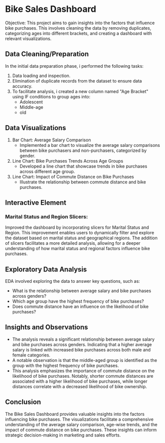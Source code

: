# Bike Sales Dashboard

Objective:
This project aims to gain insights into the factors that influence bike purchases. This involves cleaning the data by removing duplicates, categorizing ages into different brackets, and creating a dashboard with relevant visualizations.

## Data Cleaning/Preparation
In the initial data preparation phase, i performed the following tasks:
1. Data loading and inspection.
2. Elimination of duplicate records from the dataset to ensure data accuracy.
3. To facilitate analysis, i created a new column named "Age Bracket" using IF conditions to group ages into:
   - Adolescent
   -  Middle-age
   -  old

## Data Visualizations
1. Bar Chart: Average Salary Comparison
   - Implemented a bar chart to visualize the average salary comparisons between bike purchasers and non-purchasers, categorized by gender.
2. Line Chart: Bike Purchases Trends Across Age Groups
   - Developed a line chart that showcase trends in bike purchases across different age group.
3. Line Chart: Impact of Commute Distance on Bike Purchases
   - Illustrate the relationship between commute distance and bike purchases.

## Interactive Element
### Marital Status and Region Slicers:
Improved the dashboard by incorporating slicers for Marital Status and Region.
This improvement enables users to dynamically filter and explore the dataset based on marital status and geographical regions.
The addition of slicers facilitates a more detailed analysis, allowing for a deeper understanding of how marital status and regional factors influence bike purchases.

## Exploratory Data Analysis
EDA involved exploring the data to answer key questions, such as:
- What is the relationship between average salary and bike purchases across genders?
- Which age group have the highest frequency of bike purchases?
- Does commute distance have an influence on the likelihood of bike purchases?

## Insights and Observations
- The analysis reveals a significant relationship between average salary and bike purchases across genders. Indicating that a higher average salary is linked with increased bike purchases across both male and female categories.
- A notable observation is that the middle-aged group is identified as the group with the highest frequency of bike purchases.
- This analysis emphasizes the importance of commute distance on the likelihood of bike purchases. Notably, shorter commute distances are associated with a higher likelihood of bike purchases, while longer distances correlate with a decreased likelihood of bike ownership.

## Conclusion
The Bike Sales Dashboard provides valuable insights into the factors influencing bike purchases. The visualizations facilitate a comprehensive understanding of the average salary comparison, age-wise trends, and the impact of commute distance on bike purchases. These insights can inform strategic decision-making in marketing and sales efforts.
